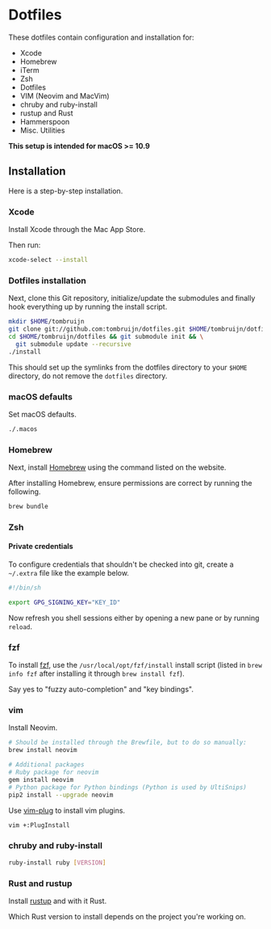 # Dotfiles

These dotfiles contain configuration and installation for:

* Xcode
* Homebrew
* iTerm
* Zsh
* Dotfiles
* VIM (Neovim and MacVim)
* chruby and ruby-install
* rustup and Rust
* Hammerspoon
* Misc. Utilities

**This setup is intended for macOS >= 10.9**

## Installation

Here is a step-by-step installation.

### Xcode

Install Xcode through the Mac App Store.

Then run:

```sh
xcode-select --install
```

### Dotfiles installation

Next, clone this Git repository, initialize/update the submodules and finally
hook everything up by running the install script.

```sh
mkdir $HOME/tombruijn
git clone git://github.com:tombruijn/dotfiles.git $HOME/tombruijn/dotfiles
cd $HOME/tombruijn/dotfiles && git submodule init && \
  git submodule update --recursive
./install
```

This should set up the symlinks from the dotfiles directory to your `$HOME`
directory, do not remove the `dotfiles` directory.

### macOS defaults

Set macOS defaults.

```sh
./.macos
```

### Homebrew

Next, install [Homebrew](https://brew.sh/) using the command listed on the website.

After installing Homebrew, ensure permissions are correct by running the
following.

```sh
brew bundle
```

### Zsh

#### Private credentials

To configure credentials that shouldn't be checked into git, create a
`~/.extra` file like the example below.

```sh
#!/bin/sh

export GPG_SIGNING_KEY="KEY_ID"
```

Now refresh you shell sessions either by opening a new pane or by running
`reload`.

### fzf

To install [fzf](https://github.com/junegunn/fzf), use the
`/usr/local/opt/fzf/install` install script (listed in `brew info fzf` after
installing it through `brew install fzf`).

Say yes to "fuzzy auto-completion" and "key bindings".

### vim

Install Neovim.

```sh
# Should be installed through the Brewfile, but to do so manually:
brew install neovim

# Additional packages
# Ruby package for neovim
gem install neovim
# Python package for Python bindings (Python is used by UltiSnips)
pip2 install --upgrade neovim
```

Use [vim-plug](https://github.com/junegunn/vim-plug/) to install vim plugins.

```sh
vim +:PlugInstall
```

### chruby and ruby-install

```sh
ruby-install ruby [VERSION]
```

### Rust and rustup

Install [rustup](https://www.rustup.rs/) and with it Rust.

Which Rust version to install depends on the project you're working on.
